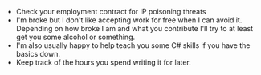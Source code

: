 * Check your employment contract for IP poisoning threats
* I'm broke but I don't like accepting work for free when I can avoid it. Depending on how broke I am and what you contribute I'll try to at least get you some alcohol or something.
* I'm also usually happy to help teach you some C# skills if you have the basics down.
* Keep track of the hours you spend writing it for later.
